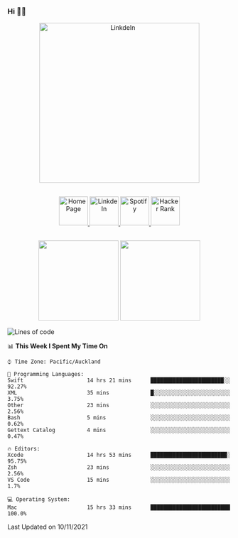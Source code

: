 ### Hi 👋🏻
<p align="center">
 <img alt="LinkdeIn" width="360px" src="https://media.giphy.com/media/fbyGEE9mlqDyE/giphy.gif?cid=ecf05e479e3sjlimgnu6742uu0i3fsxrozdeiq7ngv5qowed&rid=giphy.gif&ct=g" />
</p>

<p align="center">
<br/>
<a href="https://liguo.jiao.co.nz">
  <img alt="Home Page" width="65px" src="https://image.flaticon.com/icons/svg/725/725322.svg" />
</a>
<a href="https://www.linkedin.com/in/liguojiaouc">
  <img alt="LinkdeIn" width="65px" src="https://image.flaticon.com/icons/svg/725/725337.svg" />
</a>
<a href="https://open.spotify.com/user/1233857145?si=96fbba946f584236">
  <img alt="Spotify" width="65px" src="https://image.flaticon.com/icons/svg/725/725281.svg" />
</a>
<a href="https://www.hackerrank.com/iceman201">
  <img alt="Hacker Rank" width="65px" src="https://upload.wikimedia.org/wikipedia/commons/4/40/HackerRank_Icon-1000px.png" />
</a>
</p>

<p align="center">
<br/>
<img height="180px" src="https://github-readme-stats.vercel.app/api/top-langs/?username=iceman201&show_icons=true&layout=compact&theme=onedark&hide_border=true"/>
<img height="180px" src="https://github-readme-stats.vercel.app/api?username=iceman201&show_icons=true&count_private=true&theme=onedark&include_all_commits=true&hide_border=true"/>
</p>

<!--START_SECTION:waka-->
![Lines of code](https://img.shields.io/badge/From%20Hello%20World%20I%27ve%20Written-1.5%20million%20lines%20of%20code-blue)

📊 **This Week I Spent My Time On** 

```text
⌚︎ Time Zone: Pacific/Auckland

💬 Programming Languages: 
Swift                    14 hrs 21 mins      ███████████████████████░░   92.27% 
XML                      35 mins             █░░░░░░░░░░░░░░░░░░░░░░░░   3.75% 
Other                    23 mins             ░░░░░░░░░░░░░░░░░░░░░░░░░   2.56% 
Bash                     5 mins              ░░░░░░░░░░░░░░░░░░░░░░░░░   0.62% 
Gettext Catalog          4 mins              ░░░░░░░░░░░░░░░░░░░░░░░░░   0.47%

🔥 Editors: 
Xcode                    14 hrs 53 mins      ████████████████████████░   95.75% 
Zsh                      23 mins             ░░░░░░░░░░░░░░░░░░░░░░░░░   2.56% 
VS Code                  15 mins             ░░░░░░░░░░░░░░░░░░░░░░░░░   1.7%

💻 Operating System: 
Mac                      15 hrs 33 mins      █████████████████████████   100.0%

```


 Last Updated on 10/11/2021
<!--END_SECTION:waka-->

<!--
**iceman201/iceman201** is a ✨ _special_ ✨ repository because its `README.md` (this file) appears on your GitHub profile.

Here are some ideas to get you started:

- 🔭 I’m currently working on ...
- 🌱 I’m currently learning ...
- 👯 I’m looking to collaborate on ...
- 🤔 I’m looking for help with ...
- 💬 Ask me about ...
- 📫 How to reach me: ...
- 😄 Pronouns: ...
- ⚡ Fun fact: ...
-->
